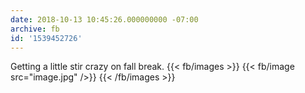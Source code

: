 ```yaml
---
date: 2018-10-13 10:45:26.000000000 -07:00
archive: fb
id: '1539452726'
---
```


Getting a little stir crazy on fall break.
{{< fb/images >}}
{{< fb/image src="image.jpg" />}}
{{< /fb/images >}}
